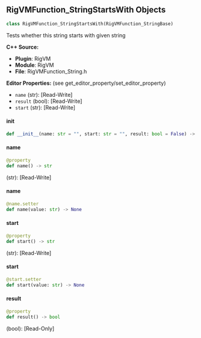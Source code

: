 ## RigVMFunction_StringStartsWith Objects

```python
class RigVMFunction_StringStartsWith(RigVMFunction_StringBase)
```

Tests whether this string starts with given string

**C++ Source:**

- **Plugin**: RigVM
- **Module**: RigVM
- **File**: RigVMFunction_String.h

**Editor Properties:** (see get_editor_property/set_editor_property)

- ``name`` (str):  [Read-Write]
- ``result`` (bool):  [Read-Write]
- ``start`` (str):  [Read-Write]

<a id="unreal.RigVMFunction_StringStartsWith.__init__"></a>

#### __init__

```python
def __init__(name: str = "", start: str = "", result: bool = False) -> None
```

<a id="unreal.RigVMFunction_StringStartsWith.name"></a>

#### name

```python
@property
def name() -> str
```

(str):  [Read-Write]

<a id="unreal.RigVMFunction_StringStartsWith.name"></a>

#### name

```python
@name.setter
def name(value: str) -> None
```

<a id="unreal.RigVMFunction_StringStartsWith.start"></a>

#### start

```python
@property
def start() -> str
```

(str):  [Read-Write]

<a id="unreal.RigVMFunction_StringStartsWith.start"></a>

#### start

```python
@start.setter
def start(value: str) -> None
```

<a id="unreal.RigVMFunction_StringStartsWith.result"></a>

#### result

```python
@property
def result() -> bool
```

(bool):  [Read-Only]

<a id="unreal.RigUnit_StringStartsWith"></a>